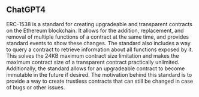 ## ChatGPT4

ERC-1538 is a standard for creating upgradeable and transparent contracts on the Ethereum blockchain. It allows for the addition, replacement, and removal of multiple functions of a contract at the same time, and provides standard events to show these changes. The standard also includes a way to query a contract to retrieve information about all functions exposed by it. This solves the 24KB maximum contract size limitation and makes the maximum contract size of a transparent contract practically unlimited. Additionally, the standard allows for an upgradeable contract to become immutable in the future if desired. The motivation behind this standard is to provide a way to create trustless contracts that can still be changed in case of bugs or other issues.

